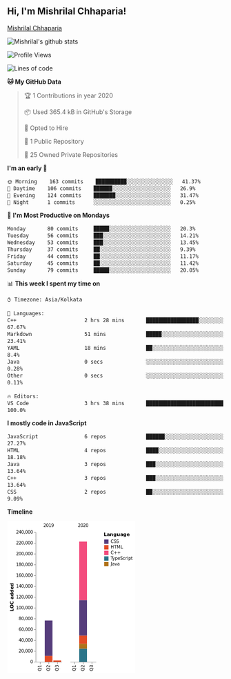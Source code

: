 <h2>Hi, I'm Mishrilal Chhaparia!</h2>
<div class="LI-profile-badge"  data-version="v1" data-size="medium" data-locale="en_US" data-type="vertical" data-theme="dark" data-vanity="mishrilal-chhaparia-074969192"><a class="LI-simple-link" href='https://in.linkedin.com/in/mishrilal-chhaparia-074969192?trk=profile-badge'>Mishrilal Chhaparia</a></div>

![Mishrilal's github stats](https://github-readme-stats.vercel.app/api?username=mishrilal&theme=blue-green&show_icons=true&count_private=true)

<!--START_SECTION:waka-->
![Profile Views](http://img.shields.io/badge/Profile%20Views-171-blue)

![Lines of code](https://img.shields.io/badge/From%20Hello%20World%20I've%20written-322426%20Lines%20of%20code-blue)

**🐱 My GitHub Data** 

> 🏆 1 Contributions in year 2020
 > 
> 📦 Used 365.4 kB in GitHub's Storage 
 > 
> 💼 Opted to Hire
 > 
> 📜 1 Public Repository 
 > 
> 🔑 25 Owned Private Repositories 

**I'm an early 🐤** 

```text
🌞 Morning    163 commits    ██████████░░░░░░░░░░░░░░░   41.37% 
🌆 Daytime    106 commits    ██████░░░░░░░░░░░░░░░░░░░   26.9% 
🌃 Evening    124 commits    ███████░░░░░░░░░░░░░░░░░░   31.47% 
🌙 Night      1 commits      ░░░░░░░░░░░░░░░░░░░░░░░░░   0.25%

```
📅 **I'm Most Productive on Mondays** 

```text
Monday       80 commits     █████░░░░░░░░░░░░░░░░░░░░   20.3% 
Tuesday      56 commits     ███░░░░░░░░░░░░░░░░░░░░░░   14.21% 
Wednesday    53 commits     ███░░░░░░░░░░░░░░░░░░░░░░   13.45% 
Thursday     37 commits     ██░░░░░░░░░░░░░░░░░░░░░░░   9.39% 
Friday       44 commits     ██░░░░░░░░░░░░░░░░░░░░░░░   11.17% 
Saturday     45 commits     ██░░░░░░░░░░░░░░░░░░░░░░░   11.42% 
Sunday       79 commits     █████░░░░░░░░░░░░░░░░░░░░   20.05%

```


📊 **This week I spent my time on** 

```text
⌚︎ Timezone: Asia/Kolkata

💬 Languages: 
C++                      2 hrs 28 mins       █████████████████░░░░░░░░   67.67% 
Markdown                 51 mins             █████░░░░░░░░░░░░░░░░░░░░   23.41% 
YAML                     18 mins             ██░░░░░░░░░░░░░░░░░░░░░░░   8.4% 
Java                     0 secs              ░░░░░░░░░░░░░░░░░░░░░░░░░   0.28% 
Other                    0 secs              ░░░░░░░░░░░░░░░░░░░░░░░░░   0.11%

🔥 Editors: 
VS Code                  3 hrs 38 mins       █████████████████████████   100.0%

```

**I mostly code in JavaScript** 

```text
JavaScript               6 repos             ██████░░░░░░░░░░░░░░░░░░░   27.27% 
HTML                     4 repos             ████░░░░░░░░░░░░░░░░░░░░░   18.18% 
Java                     3 repos             ███░░░░░░░░░░░░░░░░░░░░░░   13.64% 
C++                      3 repos             ███░░░░░░░░░░░░░░░░░░░░░░   13.64% 
CSS                      2 repos             ██░░░░░░░░░░░░░░░░░░░░░░░   9.09%

```


**Timeline**

![Chart not found](https://github.com/mishrilal/mishrilal/blob/master/charts/bar_graph.png) 


<!--END_SECTION:waka-->

